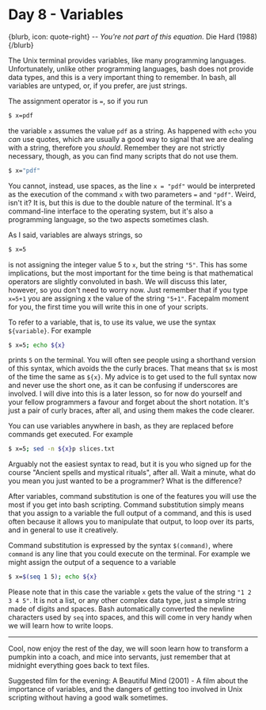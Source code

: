 # Day 8 - Variables

{blurb, icon: quote-right}
-- _You're not part of this equation._
Die Hard (1988)
{/blurb}

The Unix terminal provides variables, like many programming languages. Unfortunately, unlike other programming languages, bash does not provide data types, and this is a very important thing to remember. In bash, all variables are untyped, or, if you prefer, are just strings.

The assignment operator is `=`, so if you run

``` sh
$ x=pdf
```

the variable `x` assumes the value `pdf` as a string. As happened with `echo` you _can_ use quotes, which are usually a good way to signal that we are dealing with a string, therefore you _should_. Remember they are not strictly necessary, though, as you can find many scripts that do not use them.

``` sh
$ x="pdf"
```

You cannot, instead, use spaces, as the line `x = "pdf"` would be interpreted as the execution of the command `x` with two parameters `=` and `"pdf"`. Weird, isn't it? It is, but this is due to the double nature of the terminal. It's a command-line interface to the operating system, but it's also a programming language, so the two aspects sometimes clash.

As I said, variables are always strings, so

``` sh
$ x=5
```

is not assigning the integer value 5 to `x`, but the string `"5"`. This has some implications, but the most important for the time being is that mathematical operators are slightly convoluted in bash. We will discuss this later, however, so you don't need to worry now. Just remember that if you type `x=5+1` you are assigning x the value of the string `"5+1"`. Facepalm moment for you, the first time you will write this in one of your scripts.

To refer to a variable, that is, to use its value, we use the syntax `${variable}`. For example

``` sh
$ x=5; echo ${x}
```

prints `5` on the terminal. You will often see people using a shorthand version of this syntax, which avoids the the curly braces. That means that `$x` is most of the time the same as `${x}`. My advice is to get used to the full syntax now and never use the short one, as it can be confusing if underscores are involved. I will dive into this is a later lesson, so for now do yourself and your fellow programmers a favour and forget about the short notation. It's just a pair of curly braces, after all, and using them makes the code clearer.

You can use variables anywhere in bash, as they are replaced before commands get executed. For example

``` sh
$ x=5; sed -n ${x}p slices.txt
```

Arguably not the easiest syntax to read, but it is you who signed up for the course "Ancient spells and mystical rituals", after all. Wait a minute, what do you mean you just wanted to be a programmer? What is the difference?

After variables, command substitution is one of the features you will use the most if you get into bash scripting. Command substitution simply means that you assign to a variable the full output of a command, and this is used often because it allows you to manipulate that output, to loop over its parts, and in general to use it creatively.

Command substitution is expressed by the syntax `$(command)`, where `command` is any line that you could execute on the terminal. For example we might assign the output of a sequence to a variable

``` sh
$ x=$(seq 1 5); echo ${x}
```

Please note that in this case the variable `x` gets the value of the string `"1 2 3 4 5"`. It is not a list, or any other complex data type, just a simple string made of digits and spaces. Bash automatically converted the newline characters used by `seq` into spaces, and this will come in very handy when we will learn how to write loops.

* * *

Cool, now enjoy the rest of the day, we will soon learn how to transform a pumpkin into a coach, and mice into servants, just remember that at midnight everything goes back to text files.

Suggested film for the evening: A Beautiful Mind (2001) - A film about the importance of variables, and the dangers of getting too involved in Unix scripting without having a good walk sometimes.